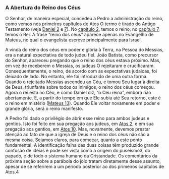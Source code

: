 ### A Abertura do Reino dos Céus 

O Senhor, de maneira especial, concedeu a Pedro a administração do reino, como vemos nos primeiros capítulos de Atos O termo é tirado do Antigo Testamento (veja [Daniel 2](http://bibliaonline.com.br/acf/dn/2) e [7](http://bibliaonline.com.br/acf/dn/7)). No [capítulo 2](http://bibliaonline.com.br/acf/dn/2), temos o reino; no [capítulo 7](http://bibliaonline.com.br/acf/dn/7), temos o Rei. A frase “reino dos céus” aparece apenas no Evangelho de Mateus, no qual o evangelista escreve principalmente para Israel.

A vinda do reino dos céus em poder e glória à Terra, na Pessoa do Messias, era a natural expectativa de todo judeu fiel. João Batista, como precursor do Senhor, apareceu pregando que o reino dos céus estava próximo. Mas, em vez de receberem o Messias, os judeus O rejeitaram e crucificaram. Consequentemente, o reino, de acordo com as expectativas judaicas, foi deixado de lado. No entanto, ele foi introduzido de uma outra forma. Quando o rejeitado Messias ascendeu ao Céu, e tomou Seu lugar à direita de Deus, triunfante sobre todos os inimigos, o reino dos céus começou. Agora o rei está no Céu, e como Daniel diz, “o Céu reina”, embora não abertamente. E, a partir do tempo em que Ele subiu até Seu retorno, este é o reino em mistério ([Mateus 13](http://bibliaonline.com.br/acf/mt/13)). Quando Ele voltar novamente em poder e grande glória, será o reino manifesto.

A Pedro foi dado o privilégio de abrir esse reino para ambos judeus e gentios. Isto foi feito em sua pregação aos judeus, em [Atos 2](http://bibliaonline.com.br/acf/atos/2), e em sua pregação aos gentios, em [Atos 10](http://bibliaonline.com.br/acf/atos/10). Mas, novamente, devemos prestar atenção ao fato de que a igreja de Deus e o reino dos céus não são a mesma coisa. Sejamos claros, para começar, quanto a este ponto fundamental. A identificação falha das duas coisas têm produzido grande confusão de ideias e pode ser vista como a origem do puseísmo3, do papado, e de todo o sistema humano da Cristandade. Os comentários da próxima seção sobre a parábola do joio tratam diretamente desse assunto, apesar de se referirem a um período posterior ao dos primeiros capítulos de Atos.4